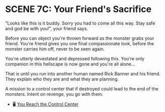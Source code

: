 # SCENE 7C: Your Friend's Sacrifice 

"Looks like this is it buddy. Sorry you had to come all this way. Stay safe and god be with you!", your friend says.

Before you can object you're thrown forward as the monster grabs your friend. You're friend gives you one final compassionate look, before the monster carries him off, never to be seen again.

You're utterly devestated and depressed following this. You're only companion in this hellscape is now gone and you're all alone... 

That is until you run into another human named Rick Banner and his friend. They explain who they are and what they are planning. 

A mission to a control center that if destroyed could lead to the end of the monsters. Intent on revenge, you go with them. 
  

- 🖥️ [You Reach the Control Center](./scene8a.md)